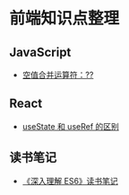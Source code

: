 # 前端知识点整理

## JavaScript

- [空值合并运算符：??](/JavaScript/空值合并运算符.md)

## React

- [useState 和 useRef 的区别](/React/useState-vs-useRef.md)

## 读书笔记

- [《深入理解 ES6》读书笔记](/Books/%E6%B7%B1%E5%85%A5%E7%90%86%E8%A7%A3ES6.md)

